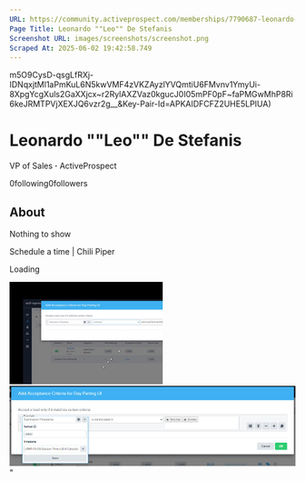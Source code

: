 ```yaml
---
URL: https://community.activeprospect.com/memberships/7790687-leonardo-leo-de-stefanis
Page Title: Leonardo ""Leo"" De Stefanis
Screenshot URL: images/screenshots/screenshot.png
Scraped At: 2025-06-02 19:42:58.749
---
```

m5O9CysD-qsgLfRXj-IDNqxjtMl1aPmKuL6N5kwVMF4zVKZAyzlYVQmtiU6FMvnv1YmyUi-8XpgYcgXuls2GaXXjcx~r2RylAXZVaz0kgucJ0I05mPF0pF~faPMGwMhP8Ri6keJRMTPVjXEXJQ6vzr2g__&Key-Pair-Id=APKAIDFCFZ2UHE5LPIUA)

# Leonardo ""Leo"" De Stefanis

VP of Sales **·** ActiveProspect

0following0followers

## About

Nothing to show

Schedule a time \| Chili Piper

Loading

![](images/image-1.png)![](images/image-2.png)"
